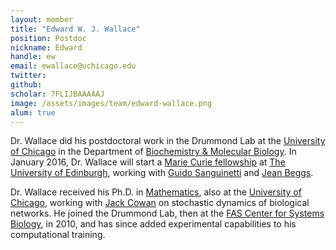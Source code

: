 ```yaml
---
layout: member
title: "Edward W. J. Wallace"
position: Postdoc
nickname: Edward
handle: ew
email: ewallace@uchicago.edu
twitter: 
github: 
scholar: 7FLIJBAAAAAJ
image: /assets/images/team/edward-wallace.png
alum: true
---
```

Dr. Wallace did his postdoctoral work in the Drummond Lab at the [University of Chicago] in the Department of [Biochemistry & Molecular Biology]. In January 2016, Dr. Wallace will start a [Marie Curie fellowship](http://ec.europa.eu/research/mariecurieactions/) at [The University of Edinburgh](http://www.ed.ac.uk/home), working with [Guido Sanguinetti](http://homepages.inf.ed.ac.uk/gsanguin/) and [Jean Beggs](http://beggs.bio.ed.ac.uk/).

Dr. Wallace received his Ph.D. in [Mathematics](UCMath), also at the [University of Chicago], working with [Jack Cowan](http://neuroscience.uchicago.edu/?p=neuro/profile&id=63) on stochastic dynamics of biological networks. He joined the Drummond Lab, then at the [FAS Center for Systems Biology](http://sysbio.harvard.edu/home), in 2010, and has since added experimental capabilities to his computational training.

[Biochemistry & Molecular Biology]: http://bmb.uchospitals.edu
[Department of Human Genetics]: http://genes.uchicago.edu
[UCMath]: http://math.uchicago.edu/
[University of Chicago]: http://www.uchicago.edu

 


